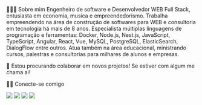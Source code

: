 👨🏻‍💻 Sobre mim
Engenheiro de software e Desenvolvedor WEB Full Stack, entusiasta em economia, musica e empreendedorismo. Trabalha empreendendo na área de construção de softwares para WEB e consultoria em tecnologia há mais de 8 anos. Especialista múltiplas linguagens de programação e ferramentas: Docker, Node.js, Nest.js, JavaScript, TypeScript, Angular, React, Vue, MySQL, PostgreSQL, ElasticSearch, DialogFlow entre outros. Atua também na área educacional, ministrando cursos, palestras e consultorias para milhares de alunos e empresas.


💼   Estou procurando colaborar em novos projetos! Se estiver com algum me chama ai! 


🤝🏻 Conecte-se comigo
<div>
  <a href="https://about.me/matheusteodoro01" target="_blank"><img src="https://img.shields.io/badge/-Sobre-blue" target="_blank"></a>
<a href="https://instagram.com/matheusteodoro__" target="_blank"><img src="https://img.shields.io/badge/-Instagram-%23E4405F?style=for-the-badge&logo=instagram&logoColor=white" target="_blank"></a>
<a href = "mailto:matheusteodoro01@hotmail.com"><img src="https://img.shields.io/badge/Gmail-D14836?style=for-the-badge&logo=gmail&logoColor=white" target="_blank"></a>
<a href="https://www.linkedin.com/in/matheus-teodoro-7bb92818a/" target="_blank"><img src="https://img.shields.io/badge/-LinkedIn-%230077B5?style=for-the-badge&logo=linkedin&logoColor=white" target="_blank"></a>   
</div>

